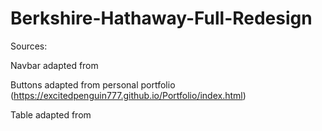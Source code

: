 # Berkshire-Hathaway-Full-Redesign

Sources:

Navbar adapted from 

Buttons adapted from personal portfolio (https://excitedpenguin777.github.io/Portfolio/index.html)

Table adapted from 